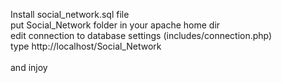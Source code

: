 Install social_network.sql file<br>
put Social_Network folder in your apache home dir<br>
edit connection to database settings (includes/connection.php)<br>
type http://localhost/Social_Network<br>  
and injoy

